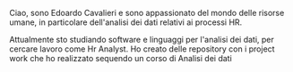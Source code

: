 
Ciao, sono Edoardo Cavalieri e sono appassionato del mondo delle risorse umane, in particolare dell'analisi dei dati relativi ai processi HR.

Attualmente sto studiando software e linguaggi per l'analisi dei dati, per cercare lavoro come Hr Analyst.
Ho creato delle repository con i project work che ho realizzato sequendo un corso di Analisi dei dati


